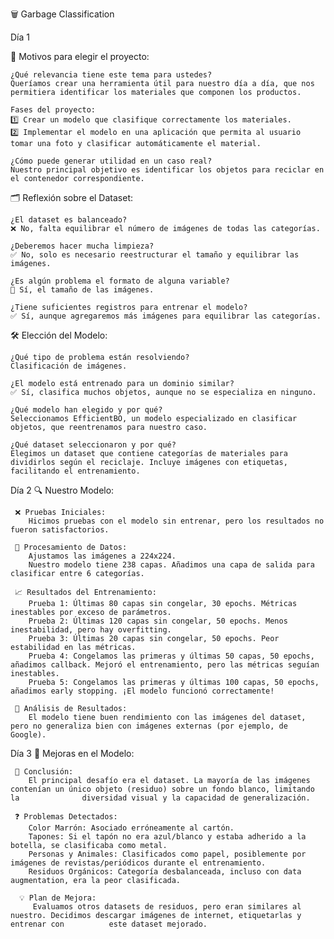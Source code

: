 🗑️ Garbage Classification

Día 1

📌 Motivos para elegir el proyecto:

    ¿Qué relevancia tiene este tema para ustedes?
    Queríamos crear una herramienta útil para nuestro día a día, que nos permitiera identificar los materiales que componen los productos.

    Fases del proyecto:
    1️⃣ Crear un modelo que clasifique correctamente los materiales.
    2️⃣ Implementar el modelo en una aplicación que permita al usuario tomar una foto y clasificar automáticamente el material.

    ¿Cómo puede generar utilidad en un caso real?
    Nuestro principal objetivo es identificar los objetos para reciclar en el contenedor correspondiente.

🗂️ Reflexión sobre el Dataset:

    ¿El dataset es balanceado?
    ❌ No, falta equilibrar el número de imágenes de todas las categorías.

    ¿Deberemos hacer mucha limpieza?
    ✅ No, solo es necesario reestructurar el tamaño y equilibrar las imágenes.

    ¿Es algún problema el formato de alguna variable?
    📏 Sí, el tamaño de las imágenes.

    ¿Tiene suficientes registros para entrenar el modelo?
    ✅ Sí, aunque agregaremos más imágenes para equilibrar las categorías.

🛠️ Elección del Modelo:

    ¿Qué tipo de problema están resolviendo?
    Clasificación de imágenes.

    ¿El modelo está entrenado para un dominio similar?
    ✅ Sí, clasifica muchos objetos, aunque no se especializa en ninguno.

    ¿Qué modelo han elegido y por qué?
    Seleccionamos EfficientBO, un modelo especializado en clasificar objetos, que reentrenamos para nuestro caso.

    ¿Qué dataset seleccionaron y por qué?
    Elegimos un dataset que contiene categorías de materiales para dividirlos según el reciclaje. Incluye imágenes con etiquetas, facilitando el entrenamiento.

Día 2
🔍 Nuestro Modelo:

     ❌ Pruebas Iniciales:
        Hicimos pruebas con el modelo sin entrenar, pero los resultados no fueron satisfactorios.

     🚧 Procesamiento de Datos:
        Ajustamos las imágenes a 224x224.
        Nuestro modelo tiene 238 capas. Añadimos una capa de salida para clasificar entre 6 categorías.

     📈 Resultados del Entrenamiento:
        Prueba 1: Últimas 80 capas sin congelar, 30 epochs. Métricas inestables por exceso de parámetros.
        Prueba 2: Últimas 120 capas sin congelar, 50 epochs. Menos inestabilidad, pero hay overfitting.
        Prueba 3: Últimas 20 capas sin congelar, 50 epochs. Peor estabilidad en las métricas.
        Prueba 4: Congelamos las primeras y últimas 50 capas, 50 epochs, añadimos callback. Mejoró el entrenamiento, pero las métricas seguían               inestables.
        Prueba 5: Congelamos las primeras y últimas 100 capas, 50 epochs, añadimos early stopping. ¡El modelo funcionó correctamente!

     🔎 Análisis de Resultados:
        El modelo tiene buen rendimiento con las imágenes del dataset, pero no generaliza bien con imágenes externas (por ejemplo, de Google).

Día 3
🚀 Mejoras en el Modelo:

     👀 Conclusión:
        El principal desafío era el dataset. La mayoría de las imágenes contenían un único objeto (residuo) sobre un fondo blanco, limitando la              diversidad visual y la capacidad de generalización.

     ❓ Problemas Detectados:
        Color Marrón: Asociado erróneamente al cartón.
        Tapones: Si el tapón no era azul/blanco y estaba adherido a la botella, se clasificaba como metal.
        Personas y Animales: Clasificados como papel, posiblemente por imágenes de revistas/periódicos durante el entrenamiento.
        Residuos Orgánicos: Categoría desbalanceada, incluso con data augmentation, era la peor clasificada.

      💡 Plan de Mejora:
         Evaluamos otros datasets de residuos, pero eran similares al nuestro. Decidimos descargar imágenes de internet, etiquetarlas y entrenar con          este dataset mejorado.

